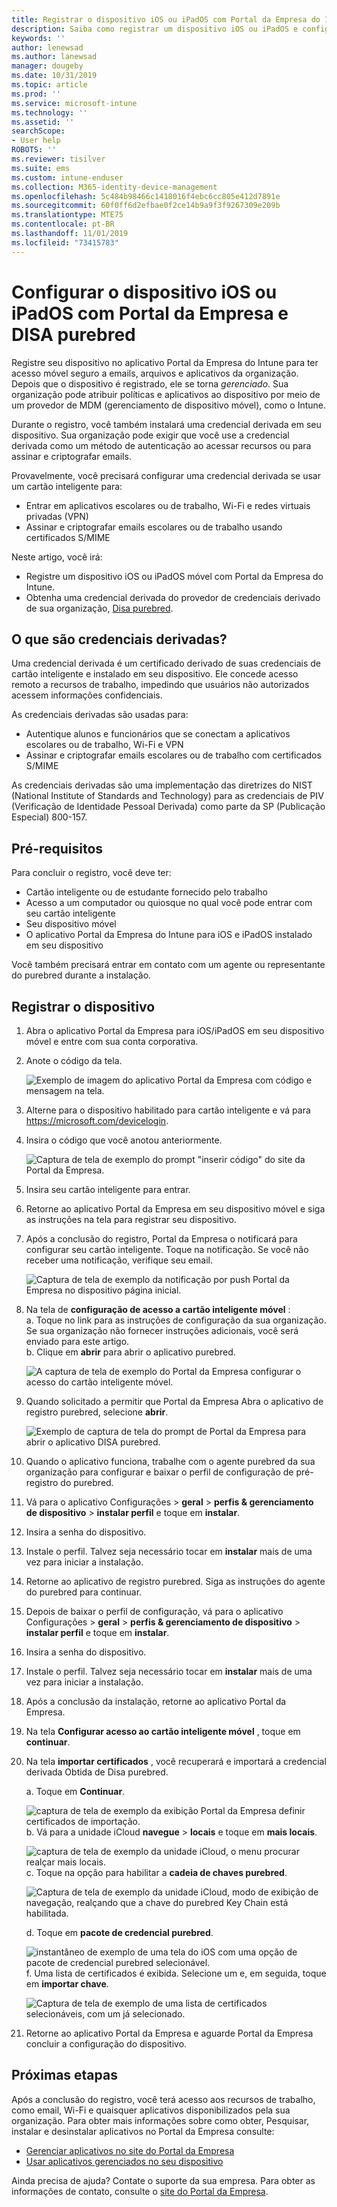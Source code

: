 ```yaml
---
title: Registrar o dispositivo iOS ou iPadOS com Portal da Empresa do Intune e DISA purebred
description: Saiba como registrar um dispositivo iOS ou iPadOS e configurar a autenticação de credencial derivada com DISA purebred.
keywords: ''
author: lenewsad
ms.author: lanewsad
manager: dougeby
ms.date: 10/31/2019
ms.topic: article
ms.prod: ''
ms.service: microsoft-intune
ms.technology: ''
ms.assetid: ''
searchScope:
- User help
ROBOTS: ''
ms.reviewer: tisilver
ms.suite: ems
ms.custom: intune-enduser
ms.collection: M365-identity-device-management
ms.openlocfilehash: 5c484b98466c1418016f4ebc6cc805e412d7891e
ms.sourcegitcommit: 60f0ff6d2efbae0f2ce14b9a9f3f9267309e209b
ms.translationtype: MTE75
ms.contentlocale: pt-BR
ms.lasthandoff: 11/01/2019
ms.locfileid: "73415783"
---
```

# <a name="set-up-ios-or-ipados-device-with-company-portal-and-disa-purebred"></a>Configurar o dispositivo iOS ou iPadOS com Portal da Empresa e DISA purebred  

Registre seu dispositivo no aplicativo Portal da Empresa do Intune para ter acesso móvel seguro a emails, arquivos e aplicativos da organização. Depois que o dispositivo é registrado, ele se torna *gerenciado*. Sua organização pode atribuir políticas e aplicativos ao dispositivo por meio de um provedor de MDM (gerenciamento de dispositivo móvel), como o Intune.  

Durante o registro, você também instalará uma credencial derivada em seu dispositivo. Sua organização pode exigir que você use a credencial derivada como um método de autenticação ao acessar recursos ou para assinar e criptografar emails. 

Provavelmente, você precisará configurar uma credencial derivada se usar um cartão inteligente para:

* Entrar em aplicativos escolares ou de trabalho, Wi-Fi e redes virtuais privadas (VPN)
* Assinar e criptografar emails escolares ou de trabalho usando certificados S/MIME  

Neste artigo, você irá:  

   * Registre um dispositivo iOS ou iPadOS móvel com Portal da Empresa do Intune.  
   * Obtenha uma credencial derivada do provedor de credenciais derivado de sua organização, [Disa purebred](https://cyber.mil/pki-pke/purebred/).  

## <a name="what-are-derived-credentials"></a>O que são credenciais derivadas?  
Uma credencial derivada é um certificado derivado de suas credenciais de cartão inteligente e instalado em seu dispositivo. Ele concede acesso remoto a recursos de trabalho, impedindo que usuários não autorizados acessem informações confidenciais.  

As credenciais derivadas são usadas para: 
* Autentique alunos e funcionários que se conectam a aplicativos escolares ou de trabalho, Wi-Fi e VPN
* Assinar e criptografar emails escolares ou de trabalho com certificados S/MIME

As credenciais derivadas são uma implementação das diretrizes do NIST (National Institute of Standards and Technology) para as credenciais de PIV (Verificação de Identidade Pessoal Derivada) como parte da SP (Publicação Especial) 800-157.  

## <a name="prerequisites"></a>Pré-requisitos

 Para concluir o registro, você deve ter:

* Cartão inteligente ou de estudante fornecido pelo trabalho
* Acesso a um computador ou quiosque no qual você pode entrar com seu cartão inteligente
* Seu dispositivo móvel
* O aplicativo Portal da Empresa do Intune para iOS e iPadOS instalado em seu dispositivo   

Você também precisará entrar em contato com um agente ou representante do purebred durante a instalação.      

## <a name="enroll-device"></a>Registrar o dispositivo  
1. Abra o aplicativo Portal da Empresa para iOS/iPadOS em seu dispositivo móvel e entre com sua conta corporativa.  

2. Anote o código da tela.  

    ![Exemplo de imagem do aplicativo Portal da Empresa com código e mensagem na tela.](./media/copy-code-intercede.png)  
3. Alterne para o dispositivo habilitado para cartão inteligente e vá para https://microsoft.com/devicelogin. 
4. Insira o código que você anotou anteriormente.  

    ![Captura de tela de exemplo do prompt "inserir código" do site da Portal da Empresa.](./media/enter-code-intercede.png)   

5. Insira seu cartão inteligente para entrar.  
6. Retorne ao aplicativo Portal da Empresa em seu dispositivo móvel e siga as instruções na tela para registrar seu dispositivo.  
7. Após a conclusão do registro, Portal da Empresa o notificará para configurar seu cartão inteligente. Toque na notificação. Se você não receber uma notificação, verifique seu email.   

    ![Captura de tela de exemplo da notificação por push Portal da Empresa no dispositivo página inicial.](./media/action-required-in-app-intercede.png)  
8. Na tela de **configuração de acesso a cartão inteligente móvel** :  
    a. Toque no link para as instruções de configuração da sua organização. Se sua organização não fornecer instruções adicionais, você será enviado para este artigo.  
    b. Clique em **abrir** para abrir o aplicativo purebred.  

    ![A captura de tela de exemplo do Portal da Empresa configurar o acesso do cartão inteligente móvel.](./media/smart-card-open-disa-purebred.png)  
9. Quando solicitado a permitir que Portal da Empresa Abra o aplicativo de registro purebred, selecione **abrir**.   

    ![Exemplo de captura de tela do prompt de Portal da Empresa para abrir o aplicativo DISA purebred.](./media/open-app-prompt-disa-purbred.png)  
10. Quando o aplicativo funciona, trabalhe com o agente purebred da sua organização para configurar e baixar o perfil de configuração de pré-registro do purebred.   
11. Vá para o aplicativo Configurações > **geral** > **perfis & gerenciamento de dispositivo** > **instalar perfil** e toque em **instalar**.  
12. Insira a senha do dispositivo.  
13. Instale o perfil. Talvez seja necessário tocar em **instalar** mais de uma vez para iniciar a instalação. 
14. Retorne ao aplicativo de registro purebred. Siga as instruções do agente do purebred para continuar.  
 
15. Depois de baixar o perfil de configuração, vá para o aplicativo Configurações > **geral** > **perfis & gerenciamento de dispositivo** > **instalar perfil** e toque em **instalar**.   
16.  Insira a senha do dispositivo.
17. Instale o perfil. Talvez seja necessário tocar em **instalar** mais de uma vez para iniciar a instalação. 
18. Após a conclusão da instalação, retorne ao aplicativo Portal da Empresa.  
19.  Na tela **Configurar acesso ao cartão inteligente móvel** , toque em **continuar**.  

20. Na tela **importar certificados** , você recuperará e importará a credencial derivada Obtida de Disa purebred.  

    a. Toque em **Continuar**.   

    ![captura de tela de exemplo da exibição Portal da Empresa definir certificados de importação.](./media/import-certificate-disa-purebred.png)  
    b. Vá para a unidade iCloud **navegue** > **locais** e toque em **mais locais**.  

    ![captura de tela de exemplo da unidade iCloud, o menu procurar realçar mais locais.](./media/icloud-drive-more-locations.png)  
    c. Toque na opção para habilitar a **cadeia de chaves purebred**.  

    ![Captura de tela de exemplo da unidade iCloud, modo de exibição de navegação, realçando que a chave do purebred Key Chain está habilitada.](./media/icloud-drive-enable-purebred-keychain.png)   

    d. Toque em **pacote de credencial purebred**.  

    ![instantâneo de exemplo de uma tela do iOS com uma opção de pacote de credencial purebred selecionável.](./media/purebred-credential-package.png)  
    f. Uma lista de certificados é exibida. Selecione um e, em seguida, toque em **importar chave**.  

    ![Captura de tela de exemplo de uma lista de certificados selecionáveis, com um já selecionado.](./media/import-purebred-keychain.png) 
21. Retorne ao aplicativo Portal da Empresa e aguarde Portal da Empresa concluir a configuração do dispositivo.   

## <a name="next-steps"></a>Próximas etapas  
Após a conclusão do registro, você terá acesso aos recursos de trabalho, como email, Wi-Fi e quaisquer aplicativos disponibilizados pela sua organização. Para obter mais informações sobre como obter, Pesquisar, instalar e desinstalar aplicativos no Portal da Empresa consulte:

* [Gerenciar aplicativos no site do Portal da Empresa](manage-apps-cpweb.md)  
* [Usar aplicativos gerenciados no seu dispositivo](use-managed-apps-on-your-device-ios.md)  

Ainda precisa de ajuda? Contate o suporte da sua empresa. Para obter as informações de contato, consulte o [site do Portal da Empresa](https://go.microsoft.com/fwlink/?linkid=2010980).

